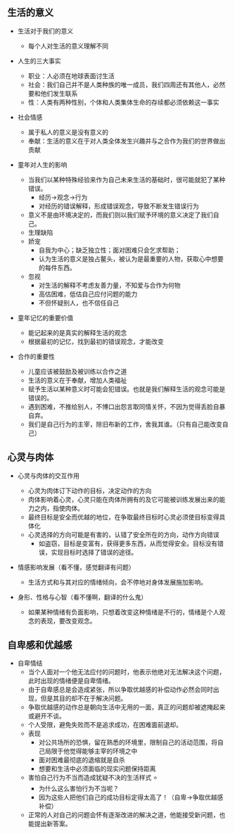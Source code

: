 ## 生活的意义

- 生活对于我们的意义
  - 每个人对生活的意义理解不同

- 人生的三大事实
  - 职业：人必须在地球表面讨生活
  - 社会：我们自己并不是人类种族的唯一成员，我们四周还有其他人，必然要和他们发生联系
  - 性：人类有两种性别，个体和人类集体生命的存续都必须依赖这一事实

- 社会情感
  - 属于私人的意义是没有意义的
  - 奉献：生活的意义在于对人类全体发生兴趣并与之合作为我们的世界做出贡献

- 童年对人生的影响
  - 当我们以某种特殊经验来作为自己未来生活的基础时，很可能就犯了某种错误。
    - 经历→观念→行为
    - 对经历的错误解释，形成错误观念，导致不断发生错误行为
  - 意义不是由环境决定的，而我们则以我们赋予环境的意义决定了我们自己。
  - 生理缺陷
  - 娇宠
    - 自我为中心；缺乏独立性；面对困难只会乞求帮助；
    - 认为生活的意义是独占鳌头，被认为是最重要的人物，获取心中想要的每件东西。
  - 忽视
    - 对生活的解释不考虑友善力量，不知爱与合作为何物
    - 高估困难，低估自己应付问题的能力
    - 不但怀疑别人，也不信任自己
  
- 童年记忆的重要价值
  - 能记起来的是真实的解释生活的观念
  - 根据最初的记忆，找到最初的错误观念，才能改变

- 合作的重要性
  - 儿童应该被鼓励及被训练以合作之道
  - 生活的意义在于奉献，增加人类福祉
  - 赋予生活以某种意义时可能会犯错误。也就是我们解释生活的观念可能是错误的。
  - 遇到困难，不推给别人，不博口出怨言取同情关怀，不因为觉得丢脸自暴自弃。
  - 我们是自己行为的主宰，除旧布新的工作，舍我其谁。（只有自己能改变自己）

## 心灵与肉体

- 心灵与肉体的交互作用
  - 心灵为肉体订下动作的目标，决定动作的方向
  - 肉体影响着心灵，心灵只能在肉体所拥有的及它可能被训练发展出来的能力之内，指使肉体。
  - 最终目标是安全而优越的地位，在争取最终目标时心灵必须使目标变得具体化
  - 心灵选择的方向可能是有害的，认错了安全所在的方向，动作方向错误
    - 如盗窃，目标是变富有，获得更多东西，从而觉得安全。目标没有错误，实现目标时选择了错误的途径。

- 情感影响发展（看不懂，感觉翻译有问题）
  - 生活方式和与其对应的情绪倾向，会不停地对身体发展施加影响。

- 身形、性格与心智（看不懂啊，翻译的什么鬼）
  - 如果某种情绪有负面影响，只想着改变这种情绪是不行的，情绪是个人观念的表现，要改变观念。

## 自卑感和优越感

- 自卑情结
  - 当个人面对一个他无法应付的问题时，他表示他绝对无法解决这个问题，此时出现的情绪便是自卑情绪。
  - 由于自卑感总是会造成紧张，所以争取优越感的补偿动作必然会同时出现，但是其目的却不在于解决问题。
  - 争取优越感的动作总是朝向生活中无用的一面，真正的问题却被遮掩起来或避开不谈。
  - 个人受限，避免失败而不是追求成功，在困难面前退却。
  - 表现
    - 对公共场所的恐惧，留在熟悉的环境里，限制自己的活动范围，将自己局限于他觉得能够主宰的环境之中
    - 面对困难最彻底的退缩就是自杀
    - 想要和生活中必须面临的现实问题保持距离
  - 害怕自己行为不当而造成犹疑不决的生活样式 ⭐
    - 为什么这么害怕行为不当呢？
    - 因为这些人把他们自己的成功目标定得太高了！（自卑→争取优越感补偿）
  - 正常的人对自己的问题会怀有逐渐改进的解决之道，他能接受新问题，也能提出新答案。